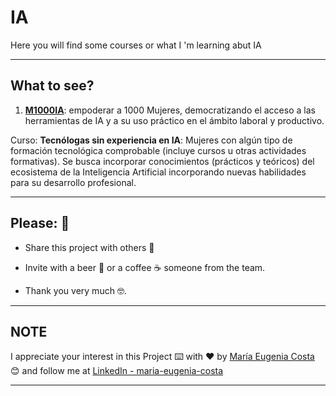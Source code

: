 # IA

Here you will find some courses or what I 'm learning abut IA

---

## What to see?

1. [**M1000IA**](https://github.com/eugenia1984/IA/tree/main/m1000ia): empoderar a 1000 Mujeres, democratizando el acceso a las herramientas de IA y a su uso práctico en el ámbito laboral y productivo.

Curso: **Tecnólogas sin experiencia en IA**: Mujeres con algún tipo de formación tecnológica comprobable (incluye cursos u otras actividades formativas). Se busca incorporar conocimientos (prácticos y teóricos) del ecosistema de la Inteligencia Artificial incorporando nuevas habilidades para su desarrollo profesional.

---

## Please: 🎁

* Share this project with others 📢

* Invite with a beer 🍺 or a coffee ☕ someone from the team. 

* Thank you very much 🤓.

---

## NOTE

I appreciate your interest in this Project ⌨️ with ❤️ by [María Eugenia Costa](https://github.com/eugenia1984) 😊 and follow me at [LinkedIn - maria-eugenia-costa](https://www.linkedin.com/in/maria-eugenia-costa/)

---
